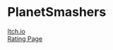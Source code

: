 # PlanetSmashers    

[Itch.io](https://guyingrey.itch.io/planet-smashers)  
[Rating Page](https://itch.io/jam/discord-jam-2/rate/473611)  
